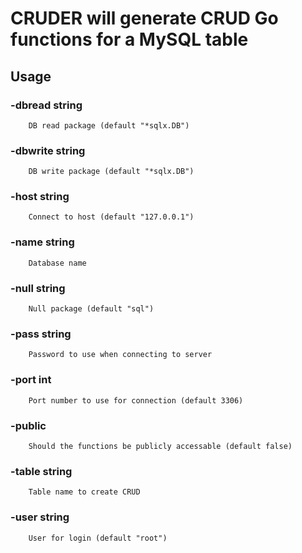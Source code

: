 # CRUDER will generate CRUD Go functions for a MySQL table

## Usage

### -dbread string
		DB read package (default "*sqlx.DB")
### -dbwrite string
		DB write package (default "*sqlx.DB")
### -host string
		Connect to host (default "127.0.0.1")
### -name string
		Database name
### -null string
		Null package (default "sql")
### -pass string
		Password to use when connecting to server
### -port int
		Port number to use for connection (default 3306)
### -public
        Should the functions be publicly accessable (default false)
### -table string
		Table name to create CRUD
### -user string
		User for login (default "root")

